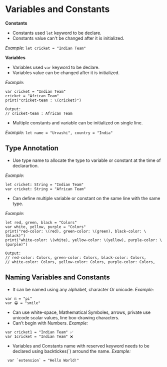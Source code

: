 # Variables and Constants

**Constants**
- Constants used `let` keyword to be declare.
- Constants value can't be changed after it is initialized.

*Example:*
`let cricket = "Indian Team"`


**Variables**
- Variables used `var` keyword to be declare.
- Variables value can be changed after it is initialized.

*Example:*
```
var cricket = "Indian Team"
cricket = "African Team"
print("cricket-team : \(cricket)")

Output:
// cricket-team : African Team
```

- Multiple constants and variable can be initialized on single line.

*Example:* `let name = "Urvashi", country = "India"`

## Type Annotation
- Use type name to allocate the type to variable or constant at the time of declarartion.

 *Example:*
```
let cricket: String = "Indian Team"
var cricket: String = "African Team"
```

- Can define multiple variable or constant on the same line with the same type.

 *Example:* 
```
let red, green, black = "Colors"
var white, yellow, purple = "Colors"
print("red-color: \(red), green-color: \(green), black-color: \(black)")
print("white-color: \(white), yellow-color: \(yellow), purple-color: \(purple)")

Output:
// red-color: Colors, green-color: Colors, black-color: Colors, 
// white-color: Colors, yellow-color: Colors, purple-color: Colors, 
```

## Naming Variables and Constants
- It can be named using any alphabet, character Or unicode.
 *Example:* 
```
var π = "pi" 
var 😀 = "smile"
```

- Can use white-space, Mathematical Symboles, arrows, private use unicode scalar values, line box-drawing characters.
- Can't begin with Numbers.
*Example:* 
```
var cricket1 = "Indian Team" ✅
var 1cricket = "Indian Team" ❌
```

- Variables and Constants name with reserved keyword needs to be declared using backtickes(`) arround the name. 
*Example:* 
```
 var `extension` = "Hello World!" 
```
